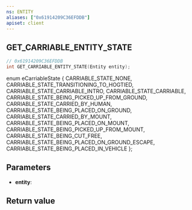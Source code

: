 ```yaml
---
ns: ENTITY
aliases: ["0x61914209C36EFDDB"]
apiset: client
---
```

## GET_CARRIABLE_ENTITY_STATE

```c
// 0x61914209C36EFDDB
int GET_CARRIABLE_ENTITY_STATE(Entity entity);
```

enum eCarriableState
{
	CARRIABLE_STATE_NONE,
	CARRIABLE_STATE_TRANSITIONING_TO_HOGTIED,
	CARRIABLE_STATE_CARRIABLE_INTRO,
	CARRIABLE_STATE_CARRIABLE,
	CARRIABLE_STATE_BEING_PICKED_UP_FROM_GROUND,
	CARRIABLE_STATE_CARRIED_BY_HUMAN,
	CARRIABLE_STATE_BEING_PLACED_ON_GROUND,
	CARRIABLE_STATE_CARRIED_BY_MOUNT,
	CARRIABLE_STATE_BEING_PLACED_ON_MOUNT,
	CARRIABLE_STATE_BEING_PICKED_UP_FROM_MOUNT,
	CARRIABLE_STATE_BEING_CUT_FREE,
	CARRIABLE_STATE_BEING_PLACED_ON_GROUND_ESCAPE,
	CARRIABLE_STATE_BEING_PLACED_IN_VEHICLE
};

## Parameters
* **entity**:

## Return value

